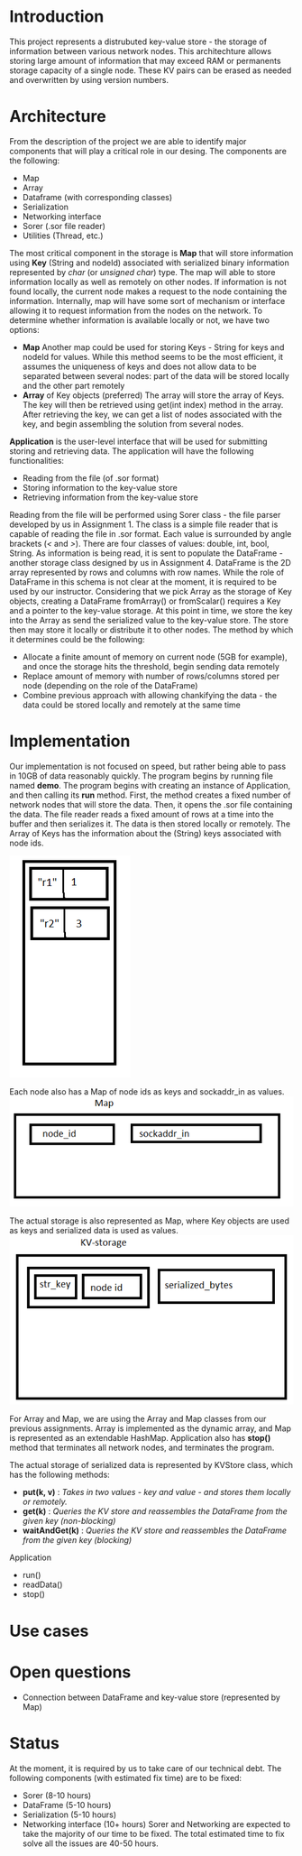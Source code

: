 # Introduction
  This project represents a distrubuted key-value store - the storage of information between various network nodes. This architechture
allows storing large amount of information that may exceed RAM or permanents storage capacity of a single node. These KV pairs can be erased as needed and overwritten by using version numbers.


# Architecture
  From the description of the project we are able to identify major components that will play a critical role in our desing.
The components are the following:
* Map
* Array
* Dataframe (with corresponding classes) 
* Serialization
* Networking interface
* Sorer (.sor file reader)
* Utilities (Thread, etc.)

The most critical component in the storage is **Map** that will store information using **Key** (String and nodeId) associated with
serialized binary information represented by *char* (or *unsigned char*) type. The map will able to store information locally as well
as remotely on other nodes. If information is not found locally, the current node makes a request to the node containing the information.
Internally, map will have some sort of mechanism or interface allowing it to request information from the nodes on the network. To determine
whether information is available locally or not, we have two options:
- **Map**
Another map could be used for storing Keys - String for keys and nodeId for values. While this method seems to be the most efficient, 
it assumes the uniqueness of keys and does not allow data to be separated between several nodes: part of the data will be stored
locally and the other part remotely
- **Array** of Key objects (preferred)
The array will store the array of Keys. The key will then be retrieved using get(int index) method in the array. After retrieving
the key, we can get a list of nodes associated with the key, and begin assembling the solution from several nodes.

**Application** is the user-level interface that will be used for submitting storing and retrieving data. The application will have the following
functionalities:
* Reading from the file (of .sor format)
* Storing information to the key-value store
* Retrieving information from the key-value store

Reading from the file will be performed using Sorer class - the file parser developed by us in Assignment 1. The class is a simple file reader
that is capable of reading the file in .sor format. Each value is surrounded by angle brackets (*<*  and *>*). There are four classes of values:
double, int, bool, String.
As information is being read, it is sent to populate the DataFrame - another storage class designed by us in Assignment 4. DataFrame is the 2D 
array represented by rows and columns with row names. While the role of DataFrame in this schema is not clear at the moment, it is required
to be used by our instructor.
Considering that we pick Array as the storage of Key objects, creating a DataFrame fromArray() or fromScalar() requires a Key and a pointer to the key-value
storage. At this point in time, we store the key into the Array as send the serialized value to the key-value store. The store then may store it locally
or distribute it to other nodes. The method by which it determines could be the following:
* Allocate a finite amount of memory on current node (5GB for example), and once the storage hits the threshold, begin sending data remotely
* Replace amount of memory with number of rows/columns stored per node (depending on the role of the DataFrame)
* Combine previous approach with allowing chankifying the data - the data could be stored locally and remotely at the same time


# Implementation
Our implementation is not focused on speed, but rather being able to pass in 10GB of data reasonably quickly.
The program begins by running file named **demo**. The program begins with creating an instance of Application, and then calling its **run** method. First, the method creates a fixed number of network nodes that will store the data. Then, it opens the .sor file containing the data. The file reader reads a fixed amount of rows at a time into the buffer and then serializes it. The data is then stored locally or remotely. The Array of Keys has the information about the (String) keys associated with node ids. 

<img src="milestone_1_array.png">

Each node also has a Map of node ids as keys and sockaddr_in as values.
<img src="milestone_1_map.png">

The actual storage is also represented as Map, where Key objects are used as keys and serialized data is used as values.
<img src="milestone_1_kvmap.png">

For Array and Map, we are using the Array and Map classes from our previous assignments. Array is implemented as the dynamic array, and Map is represented as an extendable HashMap.
Application also has **stop()** method that terminates all network nodes, and terminates the program.

The actual storage of serialized data is represented by KVStore class, which has the following methods:
* **put(k, v)** :
  _Takes in two values - key and value - and stores them locally or remotely._
* **get(k)** :
  _Queries the KV store and reassembles the DataFrame from the given key (non-blocking)_
* **waitAndGet(k)** :
  _Queries the KV store and reassembles the DataFrame from the given key (blocking)_

Application
- run()
- readData()
- stop()

# Use cases


# Open questions
* Connection between DataFrame and key-value store (represented by Map)

# Status
At the moment, it is required by us to take care of our technical debt. The following components (with estimated fix time) are to be fixed:
* Sorer (8-10 hours)
* DataFrame (5-10 hours)
* Serialization (5-10 hours)
* Networking interface (10+ hours)
Sorer and Networking are expected to take the majority of our time to be fixed. The total estimated time to fix solve all the issues are 40-50 hours.
